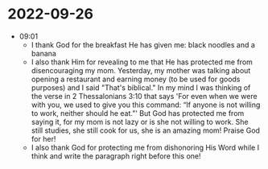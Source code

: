 # 2022-09-26
- 09:01
	- I thank God for the breakfast He has given me: black noodles and a banana
	- I also thank Him for revealing to me that He has protected me from disencouraging my mom. Yesterday, my mother was talking about opening a restaurant and earning money (to be used for goods purposes) and I said "That's biblical." In my mind I was thinking of the verse in 2 Thessalonians 3:10 that says 'For even when we were with you, we used to give you this command: “If anyone is not willing to work, neither should he eat.”' But God has protected me from saying it, for my mom is not lazy or is she not willing to work. She still studies, she still cook for us, she is an amazing mom! Praise God for her!
	- I also thank God for protecting me from dishonoring His Word while I think and write the paragraph right before this one!
